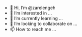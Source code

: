 - 👋 Hi, I’m @zarelengeh
- 👀 I’m interested in ...
- 🌱 I’m currently learning ...
- 💞️ I’m looking to collaborate on ...
- 📫 How to reach me ...

<!---
zarelengeh/zarelengeh is a ✨ special ✨ repository because its `README.md` (this file) appears on your GitHub profile.
You can click the Preview link to take a look at your changes.
--->
